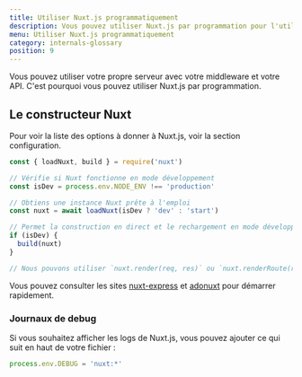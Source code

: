 ```yaml
---
title: Utiliser Nuxt.js programmatiquement
description: Vous pouvez utiliser Nuxt.js par programmation pour l'utiliser comme un middleware vous donnant la liberté de créer votre propre serveur pour le rendu de vos applications web.
menu: Utiliser Nuxt.js programmatiquement
category: internals-glossary
position: 9
---
```


Vous pouvez utiliser votre propre serveur avec votre middleware et votre API. C'est pourquoi vous pouvez utiliser Nuxt.js par programmation.

## Le constructeur Nuxt

Pour voir la liste des options à donner à Nuxt.js, voir la section configuration.

```js
const { loadNuxt, build } = require('nuxt')

// Vérifie si Nuxt fonctionne en mode développement
const isDev = process.env.NODE_ENV !== 'production'

// Obtiens une instance Nuxt prête à l'emploi
const nuxt = await loadNuxt(isDev ? 'dev' : 'start')

// Permet la construction en direct et le rechargement en mode développement
if (isDev) {
  build(nuxt)
}

// Nous pouvons utiliser `nuxt.render(req, res)` ou `nuxt.renderRoute(route, contexte)`.
```

Vous pouvez consulter les sites [nuxt-express](https://github.com/nuxt/express) et [adonuxt](https://github.com/nuxt/adonuxt) pour démarrer rapidement.

### Journaux de debug

Si vous souhaitez afficher les logs de Nuxt.js, vous pouvez ajouter ce qui suit en haut de votre fichier :

```js
process.env.DEBUG = 'nuxt:*'
```
